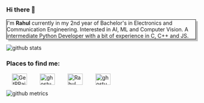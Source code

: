 
### Hi there 👋

<p style="border:solid 0.1px; box-shadow: 5px 5px rgba(0,0,0,0.25)">
I'm <strong>Rahul</strong> currently in my 2nd year of Bachelor's in Electronics and Communication Engineering.
Interested in AI, ML and Computer Vision.
A intermediate Python Developer with a bit of experience in C, C++ and JS. 
<p>

![github stats](https://github-readme-stats.vercel.app/api?username=GhostUser&&theme=dark&&show_icons=true)




<h3 align="left">Places to find me:</h3>
<p align="left">
<a style ="padding: 15px" href="https://twitter.com/GetRRaj" target="blank"><img align="center" src="https://cdn.jsdelivr.net/npm/simple-icons@3.0.1/icons/twitter.svg" alt="GetRRaj" height="30" width="40" /></a>
<a  style ="padding: 15px" href="https://www.linkedin.com/in/rahul-raj-1165311aa/" target="blank"><img align="center" src="https://cdn.jsdelivr.net/npm/simple-icons@3.0.1/icons/linkedin.svg" alt="ghostuser" height="30" width="40" /></a>
<a style ="padding: 15px" href="https://instagram.com/_a.z.a.z.e.l_" target="blank"><img align="center" src="https://cdn.jsdelivr.net/npm/simple-icons@3.0.1/icons/instagram.svg" alt="Rahul" height="30" width="40" /></a>
<a style ="padding: 15px" href="https://www.codechef.com/users/codersting007" target="blank"><img align="center" src="https://cdn.jsdelivr.net/npm/simple-icons@3.1.0/icons/codechef.svg" alt="ghostuser" height="30" width="40" /></a>
</p>

![github metrics](https://metrics.lecoq.io/GhostUser)




